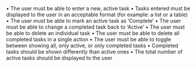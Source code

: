 • The user must be able to enter a new, active task
• Tasks entered must be displayed to the user in an acceptable format (for example: a list or a
table)
• The user must be able to mark an active task as ‘Complete’
• The user must be able to change a completed task back to ‘Active’
• The user must be able to delete an individual task
• The user must be able to delete all completed tasks in a single action
• The user must be able to toggle between showing all, only active, or only completed tasks
• Completed tasks should be shown differently than active ones
• The total number of active tasks should be displayed to the user